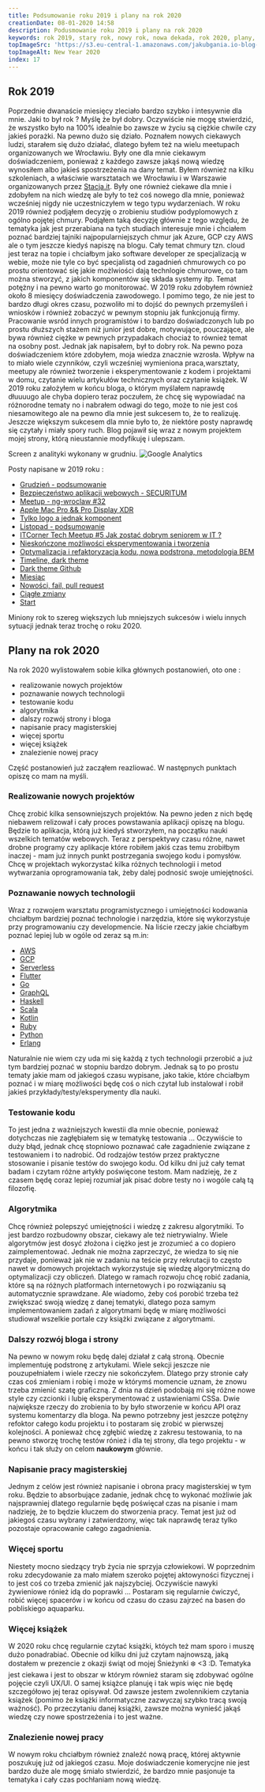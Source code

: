 ```yaml
---
title: Podsumowanie roku 2019 i plany na rok 2020
creationDate: 08-01-2020 14:58
description: Podusmowanie roku 2019 i plany na rok 2020
keywords: rok 2019, stary rok, nowy rok, nowa dekada, rok 2020, plany, podsumowanie
topImageSrc: 'https://s3.eu-central-1.amazonaws.com/jakubgania.io-blog-data/08-01-2020-podsumowanie-roku-2019-i-plany-na-rok-2020/top-image.png'
topImageAlt: New Year 2020
index: 17
---
```


## Rok 2019

Poprzednie dwanaście miesięcy zleciało bardzo szybko i intesywnie dla mnie. Jaki to był rok ? Myślę że był dobry. Oczywiście nie mogę stwierdzić, że wszystko było na 100% idealnie bo zawsze w życiu są ciężkie chwile czy jakieś porażki. Na pewno dużo się działo. Poznałem nowych ciekawych ludzi, starałem się dużo działać, dlatego byłem też na wielu meetupach organizowanych we Wrocławiu. Były one dla mnie ciekawym doświadczeniem, ponieważ z każdego zawsze jakąś nową wiedzę wynosiłem albo jakieś spostrzeżenia na dany temat. Byłem również na kilku szkoleniach, a właściwie warsztatach we Wrocławiu i w Warszawie organizowanych przez [Stacja.it](https://stacja.it/). Były one również ciekawe dla mnie i zdobyłem na nich wiedzę ale były to też coś nowego dla mnie, ponieważ wcześniej nigdy nie uczestniczyłem w tego typu wydarzeniach. W roku 2019 również podjąłem decyzję o zrobieniu studiów podyplomowych z ogólno pojętej chmury. Podjąłem taką decyzję głównie z tego względu, że tematyka jak jest przerabiana na tych studiach interesuje mnie i chciałem poznać bardziej tajniki najpopularniejszych chmur jak Azure, GCP czy AWS ale o tym jeszcze kiedyś napiszę na blogu. Cały temat chmury tzn. cloud jest teraz na topie i chciałbym jako software developer ze specjalizacją w webie, może nie tyle co być specjalistą od zagadnień chmurowych co po prostu orientować się jakie możlwiości dają technlogie chmurowe, co tam można stworzyć, z jakich komponentów się składa systemy itp. Temat potężny i na pewno warto go monitorować. W 2019 roku zdobyłem również około 8 miesięcy doświadczenia zawodowego. I pomimo tego, że nie jest to bardzo długi okres czasu, pozwoliło mi to dojść do pewnych przemyśleń i wniosków i również zobaczyć w pewnym stopniu jak funkcjonują firmy. Pracowanie wsród innych programistów i to bardzo doświadczonych lub po prostu dłuższych stażem niż junior jest dobre, motywujące, pouczające, ale bywa również ciężke w pewnych przypadakach chociaż to również temat na osobny post. Jednak jak napisałem, był to dobry rok. Na pewno poza doświadczeniem które zdobyłem, moja wiedza znacznie wzrosła. Wpływ na to miało wiele czynników, czyli wcześniej wymieniona praca,warsztaty, meetupy ale również tworzenie i eksperymentowanie z kodem i projektami w domu, czytanie wielu artykułów technicznych oraz czytanie książek. W 2019 roku założyłem w końcu bloga, o którym myślałem naprawdę dłuuuugo ale chyba dopiero teraz poczułem, że chcę się wypowiadać na różnorodne tematy no i nabrałem odwagi do tego, może to nie jest coś niesamowitego ale na pewno dla mnie jest sukcesem to, że to realizuję. Jeszcze większym sukcesem dla mnie było to, że niektóre posty naprawdę się czytały i miały spory ruch. Blog pojawił się wraz z nowym projektem mojej strony, którą nieustannie modyfikuję i ulepszam.

Screen z analityki wykonany w grudniu.
![Google Analytics](https://s3.eu-central-1.amazonaws.com/jakubgania.io-blog-data/08-01-2020-podsumowanie-roku-2019-i-plany-na-rok-2020/ga-03.PNG)

Posty napisane w 2019 roku :

- [Grudzień - podsumowanie](https://jakubgania.io/blog/30-12-2019-grudzien-podsumowanie)
- [Bezpieczeństwo aplikacji webowych - SECURITUM](https://jakubgania.io/blog/22-12-2019-bezpieczenstwo-aplikacji-webowych)
- [Meetup - ng-wroclaw #32](https://jakubgania.io/blog/18-12-2019-meetup-ng-wroclaw-32)
- [Apple Mac Pro && Pro Display XDR](https://jakubgania.io/blog/13-12-2019-apple-mac-pro-&&-pro-display-xdr)
- [Tylko logo a jednak komponent](https://jakubgania.io/blog/06-12-2019-tylko-logo-a-jednak-komponent)
- [Listopad - podsumowanie](https://jakubgania.io/blog/03-12-2019-listopad-podsumowanie)
- [ITCorner Tech Meetup #5 Jak zostać dobrym seniorem w IT ?](https://jakubgania.io/blog/30-11-2019-itcorner-tech-meetup-5-jak-zostac-dobrym-seniorem-w-it)
- [Nieskończone możliwości eksperymentowania i tworzenia](https://jakubgania.io/blog/21-11-2019-optymalizacja-i-refaktoryzacja-kodu-nowa-podstrona-metodologia-bem)
- [Optymalizacja i refaktoryzacja kodu, nowa podstrona, metodologia BEM](https://jakubgania.io/blog/13-11-2019-przemyslenia)
- [Timeline, dark theme](https://jakubgania.io/blog/12-11-2019-timeline-dark-theme)
- [Dark theme Github](https://jakubgania.io/blog/11-11-2019-dark-theme-github)
- [Miesiąc](https://jakubgania.io/blog/05-11-2019-miesiac)
- [Nowości, fail, pull request](https://jakubgania.io/blog/26-10-2019-nowosci-fail-pull-request)
- [Ciągłe zmiany](https://jakubgania.io/blog/10-10-2019-ciagle-zmiany)
- [Start](https://jakubgania.io/blog/29-09-2019-start)

Miniony rok to szereg większych lub mniejszych sukcesów i wielu innych sytuacji jednak teraz trochę o roku 2020.

## Plany na rok 2020

Na rok 2020 wylistowałem sobie kilka głównych postanowień, oto one :

- realizowanie nowych projektów
- poznawanie nowych technologii
- testowanie kodu
- algorytmika
- dalszy rozwój strony i bloga
- napisanie pracy magisterskiej
- więcej sportu
- więcej książek
- znalezienie nowej pracy

Część postanowień już zacząłem reazliować. W następnych punktach opiszę co mam na myśli.

### Realizowanie nowych projektów

Chcę zrobić kilka sensowniejszych projektów. Na pewno jeden z nich będę niebawem relizował i cały proces powstawania aplikacji opiszę na blogu. Będzie to aplikacja, którą już kiedyś stworzyłem, na początku nauki wszelkich tematów webowych. Teraz z perspektywy czasu różne, nawet drobne programy czy aplikacje które robiłem jakiś czas temu zrobiłbym inaczej - mam już innych punkt postrzegania swojego kodu i pomysłów. Chcę w projektach wykorzystać kilka różnych technologii i metod wytwarzania oprogramowania tak, żeby dalej podnosić swoje umiejętności.

### Poznawanie nowych technologii

Wraz z rozwojem warsztatu programistycznego i umiejętności kodowania chciałbym bardziej poznać technologie i narzędzia, które się wykorzystuje przy programowaniu czy developmencie. Na liście rzeczy jakie chciałbym poznać lepiej lub w ogóle od zeraz są m.in:

- [AWS](https://aws.amazon.com/)
- [GCP](https://cloud.google.com/)
- [Serverless](https://en.wikipedia.org/wiki/Serverless_computing)
- [Flutter](https://flutter.dev/)
- [Go](https://golang.org/)
- [GraphQL](https://graphql.org/)
- [Haskell](https://www.haskell.org/)
- [Scala](https://www.scala-lang.org/)
- [Kotlin](https://kotlinlang.org/)
- [Ruby](https://www.ruby-lang.org/en/)
- [Python](https://www.python.org/)
- [Erlang](https://www.erlang.org/)

Naturalnie nie wiem czy uda mi się każdą z tych technologii przerobić a już tym bardziej poznać w stopniu bardzo dobrym. Jednak są to po prostu tematy jakie mam od jakiegoś czasu wypisane, jako takie, które chciałbym poznać i w miarę możliwości będę coś o nich czytał lub instalował i robił jakieś przykłady/testy/eksperymenty dla nauki.

### Testowanie kodu

To jest jedna z ważniejszych kwestii dla mnie obecnie, ponieważ dotychczas nie zagłębiałem się w tematykę testowania ... Oczywiście to duży błąd, jednak chcę stopniowo poznawać całe zagadnienie związane z testowaniem i to nadrobić. Od rodzajów testów przez praktyczne stosowanie i pisanie testów do swojego kodu. Od kilku dni już cały temat badam i czytam różne artykły poświęcone testom. Mam nadzieję, że z czasem będę coraz lepiej rozumiał jak pisać dobre testy no i wogóle całą tą filozofię.

### Algorytmika

Chcę również polepszyć umiejętności i wiedzę z zakresu algorytmiki. To jest bardzo rozbudowny obszar, ciekawy ale też nietrywialny. Wiele algorytmów jest dosyć złożona i ciężko jest je zrozumieć a co dopiero zaimplementować. Jednak nie można zaprzeczyć, że wiedza to się nie przydaje, ponieważ jak nie w zadaniu na teście przy rekrutacji to często nawet w domowych projektach wykorzystuje się wiedzę algorytmiczną do optymalizacji czy obliczeń. Dlatego w ramach rozwoju chcę robić zadania, które są na różnych platformach internetowych i po rozwiązaniu są automatycznie sprawdzane. Ale wiadomo, żeby coś porobić trzeba też zwiększać swoją wiedzę z danej tematyki, dlatego poza samym implementowaniem zadań z algorytmami będę w miarę możliwości studiował wszelkie portale czy książki związane z algorytmami.

### Dalszy rozwój bloga i strony

Na pewno w nowym roku będę dalej działał z całą stroną. Obecnie implementuję podstronę z artykułami. Wiele sekcji jeszcze nie pouzupełniałem i wiele rzeczy nie sokończyłem. Dlatego przy stronie cały czas coś zmieniam i robię i może w którymś momencie uznam, że znowu trzeba zmienić szatę graficzną. Z dnia na dzień podobają mi się różne nowe style czy czcionki i lubię eksperymentować z ustawieniami CSSa. Dwie największe rzeczy do zrobienia to by było stworzenie w końcu API oraz systemu komentarzy dla bloga. Na pewno potrzebny jest jeszcze potężny refoktor całego kodu projektu i to postaram się zrobić w pierwszej kolejności. A ponieważ chcę zgłębić wiedzę z zakresu testowania, to na pewno stworzę trochę testów rónież i dla tej strony, dla tego projektu - w końcu i tak służy on celom **naukowym** głównie.

### Napisanie pracy magisterskiej

Jednym z celów jest również napisanie i obrona pracy magisterskiej w tym roku. Będzie to absorbujące zadanie, jednak chcę to wykonać możliwie jak najsprawniej dlatego regularnie będę poświęcał czas na pisanie i mam nadzieję, że to będzie kluczem do stworzenia pracy. Temat jest już od jakiegoś czasu wybrany i zatwierdzony, więc tak naprawdę teraz tylko pozostaje opracowanie całego zagadnienia.

### Więcej sportu

Niestety mocno siedzący tryb życia nie sprzyja człowiekowi. W poprzednim roku zdecydowanie za mało miałem szeroko pojętej aktowyności fizycznej i to jest coś co trzeba zmienić jak najszybciej. Oczywiście nawyki żywieniowe rónież idą do poprawki ...  Postaram się regularnie ćwiczyć, robić więcej spacerów i w końcu od czasu do czasu zajrzeć na basen do pobliskiego aquaparku.

### Więcej książek

W 2020 roku chcę regularnie czytać książki, któych też mam sporo i muszę dużo ponadrabiać. Obecnie od kilku dni już czytam najnowszą, jaką dostałem w prezencie z okazji świąt od mojej Śnieżynki :snowflake: <3 :D. Tematyka jest ciekawa i jest to obszar w którym również staram się zdobywać ogólne pojęcie czyli UX/UI. O samej książce planuję i tak wpis więc nie będę szczegółowo jej teraz opisywał. Od zawsze jestem zwolennikiem czytania książek (pomimo że książki informatyczne zazwyczaj szybko tracą swoją ważność). Po przeczytaniu danej książki, zawsze można wynieść jakąś wiedzę czy nowe spostrzeżenia i to jest ważne.

### Znalezienie nowej pracy

W nowym roku chciałbym również znaleźć nową pracę, której aktywnie poszukuję już od jakiegoś czasu. Moje doświadczenie komerycjne nie jest bardzo duże ale mogę śmiało stwierdzić, że bardzo mnie pasjonuje ta tematyka i cały czas pochłaniam nową wiedzę.